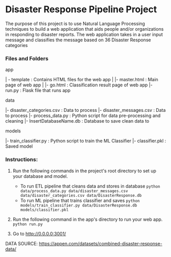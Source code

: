 # Disaster Response Pipeline Project
The purpose of this project is to use Natural Language Processing techniques to build a web application that aids people and/or organizations in responding to disaster reports. The web application takes in a user input message and classifies the message based on 36 Disaster Response categories

### Files and Folders
app

| - template : Contains HTML files for the web app
| |- master.html : Main page of web app
| |- go.html : Classification result page of web app
|- run.py : Flask file that runs app

data

|- disaster_categories.csv : Data to process
|- disaster_messages.csv : Data to process
|- process_data.py : Python script for data pre-processing and cleaning
|- InsertDatabaseName.db :  Database to save clean data to

models

|- train_classifier.py : Python script to train the ML Classifier
|- classifier.pkl : Saved model

### Instructions:
1. Run the following commands in the project's root directory to set up your database and model.

    - To run ETL pipeline that cleans data and stores in database
        `python data/process_data.py data/disaster_messages.csv data/disaster_categories.csv data/DisasterResponse.db`
    - To run ML pipeline that trains classifier and saves
        `python models/train_classifier.py data/DisasterResponse.db models/classifier.pkl`

2. Run the following command in the app's directory to run your web app.
    `python run.py`

3. Go to http://0.0.0.0:3001/

DATA SOURCE: https://appen.com/datasets/combined-disaster-response-data/

